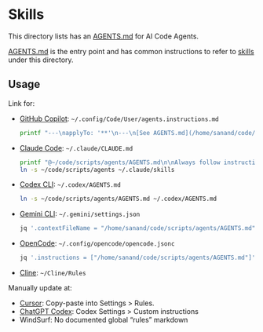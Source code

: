 # Skills

This directory lists has an [AGENTS.md](AGENTS.md) for AI Code Agents.

[AGENTS.md](AGENTS.md) is the entry point and has common instructions to refer to [skills](https://docs.claude.com/en/docs/agents-and-tools/agent-skills/overview) under this directory.

## Usage

Link for:

- [GitHub Copilot](https://code.visualstudio.com/docs/copilot/copilot-customization#_custom-instructions): `~/.config/Code/User/agents.instructions.md`
  ```bash
  printf "---\napplyTo: '**'\n---\n[See AGENTS.md](/home/sanand/code/scripts/agents/AGENTS.md)" > ~/.config/Code/User/agents.instructions.md
  ```
- [Claude Code](https://docs.anthropic.com/en/docs/claude-code/memory): `~/.claude/CLAUDE.md`
  ```bash
  printf "@~/code/scripts/agents/AGENTS.md\n\nAlways follow instructions in AGENTS.md where present" > ~/.claude/CLAUDE.md
  ln -s ~/code/scripts/agents ~/.claude/skills
  ```
- [Codex CLI](https://github.com/openai/codex): `~/.codex/AGENTS.md`
  ```bash
  ln -s ~/code/scripts/agents/AGENTS.md ~/.codex/AGENTS.md
  ```
- [Gemini CLI](https://github.com/google-gemini/gemini-cli/blob/f21ff093897980a51a4ad1ea6ee167dee53416b6/docs/cli/configuration.md?plain=1#L40): `~/.gemini/settings.json`
  ```bash
  jq '.contextFileName = "/home/sanand/code/scripts/agents/AGENTS.md"' ~/.gemini/settings.json | sponge ~/.gemini/settings.json
  ```
- [OpenCode](https://opencode.ai/docs/config/): `~/.config/opencode/opencode.jsonc`
  ```bash
  jq '.instructions = ["/home/sanand/code/scripts/agents/AGENTS.md"]' ~/.config/opencode/opencode.jsonc | sponge ~/.config/opencode/opencode.jsonc
  ```
- [Cline](https://docs.cline.bot/features/cline-rules): `~/Cline/Rules`

Manually update at:

- [Cursor](https://docs.cursor.com/en/context/rules#user-rules): Copy-paste into Settings > Rules.
- [ChatGPT Codex](https://chatgpt.com/codex): Codex Settings > Custom instructions
- WindSurf: No documented global “rules” markdown
